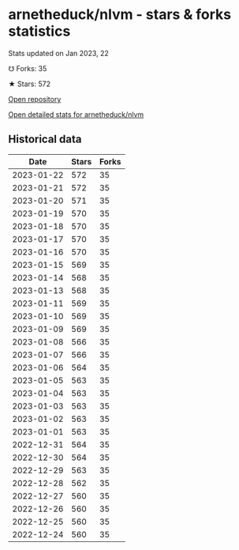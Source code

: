 # arnetheduck/nlvm - stars & forks statistics

Stats updated on Jan 2023, 22

☋ Forks: 35

★ Stars: 572

[Open repository](https://github.com/arnetheduck/nlvm)

[Open detailed stats for arnetheduck/nlvm](https://reviewgithub.com/rep/arnetheduck/nlvm)

## Historical data
| Date | Stars | Forks |
|------|-------|-------|
| 2023-01-22 | 572 | 35 | 
| 2023-01-21 | 572 | 35 | 
| 2023-01-20 | 571 | 35 | 
| 2023-01-19 | 570 | 35 | 
| 2023-01-18 | 570 | 35 | 
| 2023-01-17 | 570 | 35 | 
| 2023-01-16 | 570 | 35 | 
| 2023-01-15 | 569 | 35 | 
| 2023-01-14 | 568 | 35 | 
| 2023-01-13 | 568 | 35 | 
| 2023-01-11 | 569 | 35 | 
| 2023-01-10 | 569 | 35 | 
| 2023-01-09 | 569 | 35 | 
| 2023-01-08 | 566 | 35 | 
| 2023-01-07 | 566 | 35 | 
| 2023-01-06 | 564 | 35 | 
| 2023-01-05 | 563 | 35 | 
| 2023-01-04 | 563 | 35 | 
| 2023-01-03 | 563 | 35 | 
| 2023-01-02 | 563 | 35 | 
| 2023-01-01 | 563 | 35 | 
| 2022-12-31 | 564 | 35 | 
| 2022-12-30 | 564 | 35 | 
| 2022-12-29 | 563 | 35 | 
| 2022-12-28 | 562 | 35 | 
| 2022-12-27 | 560 | 35 | 
| 2022-12-26 | 560 | 35 | 
| 2022-12-25 | 560 | 35 | 
| 2022-12-24 | 560 | 35 | 

